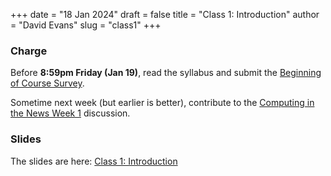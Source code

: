 +++
date = "18 Jan 2024"
draft = false
title = "Class 1: Introduction"
author = "David Evans"
slug = "class1"
+++

### Charge

Before **8:59pm Friday (Jan 19)**, read the syllabus and submit the [Beginning of Course Survey](https://forms.gle/utUG4RQF6UBMzNTz5).

Sometime next week (but earlier is better), contribute to the [Computing in the News Week 1](https://canvas.its.virginia.edu/courses/93745/gradebook/speed_grader?assignment_id=451955) discussion. 

### Slides

The slides are here: [Class 1: Introduction](https://www.dropbox.com/scl/fi/v1wetuahawmcf2a7q0h62/cs1010-class1.pdf?rlkey=10axy9myeli2jhlgru02ylgaq&dl=0)